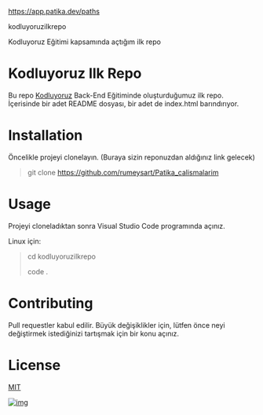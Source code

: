 https://app.patika.dev/paths

kodluyoruzilkrepo

Kodluyoruz Eğitimi kapsamında açtığım ilk repo
# Kodluyoruz Ilk Repo

Bu repo [Kodluyoruz](https://www.kodluyoruz.org/) Back-End Eğitiminde oluşturduğumuz ilk repo. İçerisinde bir adet README dosyası, bir adet de index.html barındırıyor.

# Installation

Öncelikle projeyi clonelayın. (Buraya sizin reponuzdan aldığınız link gelecek)

> git clone https://github.com/rumeysart/Patika_calismalarim

# Usage

Projeyi cloneladıktan sonra Visual Studio Code programında açınız.

Linux için:

> cd kodluyoruzilkrepo
>
> code .

# Contributing

Pull requestler kabul edilir. Büyük değişiklikler için, lütfen önce neyi değiştirmek istediğinizi tartışmak için bir konu açınız.

# License

[MIT](https://choosealicense.com/licenses/mit/)

[![img](https://camo.githubusercontent.com/b446dd7000a7de27fdda527b9d8d3da02bc084908268e7613dffc4c022913d1f/68747470733a2f2f6d656469612d657870312e6c6963646e2e636f6d2f646d732f696d6167652f4334443142415145476f57795a3577756e32672f636f6d70616e792d6261636b67726f756e645f31303030302f302f313635323136393630323339393f653d3136363537393230303026763d6265746126743d424c7a636b51544778702d5475795a6a3130537a35375f794b597938314e6275794639664f7871565a3263)](https://camo.githubusercontent.com/b446dd7000a7de27fdda527b9d8d3da02bc084908268e7613dffc4c022913d1f/68747470733a2f2f6d656469612d657870312e6c6963646e2e636f6d2f646d732f696d6167652f4334443142415145476f57795a3577756e32672f636f6d70616e792d6261636b67726f756e645f31303030302f302f313635323136393630323339393f653d3136363537393230303026763d6265746126743d424c7a636b51544778702d5475795a6a3130537a35375f794b597938314e6275794639664f7871565a3263)

